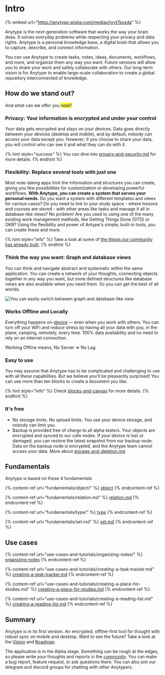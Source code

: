 # Intro

{% embed url="https://anytype.wistia.com/medias/tyvt7eszda" %}

Anytype is the next-generation software that works the way your brain does. It solves everyday problems while respecting your privacy and data rights. Anytype is a personal knowledge base, a digital brain that allows you to capture, describe, and connect information.

You can use Anytype to create tasks, notes, ideas, documents, workflows, and more, and organize them any way you want. Future versions will allow you to share your work and safely collaborate with others. Our long-term vision is for Anytype to enable large-scale collaboration to create a global repository interconnected of knowledge.

## How do we stand out?

And what can we offer you <mark style="background-color:blue;"><mark style="color:blue;">n<mark style="color:blue;"></mark><mark style="background-color:purple;"><mark style="background-color:blue;"><mark style="color:blue;">o<mark style="color:blue;"><mark style="background-color:blue;"></mark><mark style="background-color:green;"><mark style="background-color:purple;"><mark style="background-color:blue;"><mark style="color:blue;">w?<mark style="color:blue;"><mark style="background-color:blue;"><mark style="background-color:purple;"></mark>

### Privacy: Your information is encrypted and under your control

Your data gets encrypted and stays on your devices. Data goes directly between your devices (desktop and mobile), and by default, nobody can access your data except you. However, if you choose to share your data, you will control who can see it and what they can do with it.

{% hint style="success" %}
You can dive into [privacy-and-security.md](features/privacy-and-security.md "mention") for more details.
{% endhint %}

### Flexibility: Replace several tools with just one

Most note-taking apps limit the information and structures you can create, giving you few possibilities for customization or developing powerful workflows. **With Anytype, you can create a system that serves your personal needs.** Do you want a system with different templates and views for various cases? Do you need to link to your study space - where lessons and courses are stored - with other areas like tasks and manage it all in database-like views? No problem! Are you used to using one of the many existing work management methods, like Getting Things Done (GTD) or OKR? Using the flexibility and power of Antype's simple, built-in tools, you can create these and more.

{% hint style="info" %}
Take a look at some of [the things our community has already built](https://community.anytype.io/c/general-discussion/showcase/13).
{% endhint %}

### Think the way you want: Graph and database views

You can think and navigate abstract and systematic within the same application. You can create a network of your thoughts, connecting objects together in any way you want, but more defined structures like database views are also available when you need them. So you can get the best of all worlds.

![You can easily switch between graph and database-like view](<.gitbook/assets/test (1) (1).gif>)

### Works Offline and Locally

Everything happens on-[device](https://ipfs.io/ipfs/QmR7GSQM93Cx5eAg6a6yRzNde1FQv7uL6X1o4k7zrJa3LX/ipfs.draft3.pdf) — even when you work with others. You can turn off your WiFi and reduce stress by having all your data with you, in the plane, camping, remotely, every time. 100% data availability and no need to rely on an internet connection.

Working Offline means, No Server => No Lag.

### Easy to use

You may assume that Anytype has to be complicated and challenging to use with all these capabilities. But we believe you'll be pleasantly surprised! You can use more than ten blocks to create a document you like.

{% hint style="info" %}
Check [blocks-and-canvas](fundamentals/object/blocks-and-canvas/ "mention") for more details.
{% endhint %}

### It's free

* No storage limits. No upload limits. You use your device storage, and nobody can limit you.
* Backup is provided free of charge to all alpha testers. Your objects are encrypted and synced to our cafe nodes. If your device is lost or damaged, you can restore the latest snapshot from our backup node. Data on the backup node is encrypted, and the Anytype team cannot access your data. More about [storage-and-deletion.md](features/storage-and-deletion.md "mention").

#### &#x20;<a href="#start" id="start"></a>

## Fundamentals

Anytype is based on these 4 fundamentals

{% content-ref url="fundamentals/object/" %}
[object](fundamentals/object/)
{% endcontent-ref %}

{% content-ref url="fundamentals/relation.md" %}
[relation.md](fundamentals/relation.md)
{% endcontent-ref %}

{% content-ref url="fundamentals/type/" %}
[type](fundamentals/type/)
{% endcontent-ref %}

{% content-ref url="fundamentals/set.md" %}
[set.md](fundamentals/set.md)
{% endcontent-ref %}

## Use cases

{% content-ref url="use-cases-and-tutorials/organizing-notes/" %}
[organizing-notes](use-cases-and-tutorials/organizing-notes/)
{% endcontent-ref %}

{% content-ref url="use-cases-and-tutorials/creating-a-task-tracker.md" %}
[creating-a-task-tracker.md](use-cases-and-tutorials/creating-a-task-tracker.md)
{% endcontent-ref %}

{% content-ref url="use-cases-and-tutorials/creating-a-place-for-studies.md" %}
[creating-a-place-for-studies.md](use-cases-and-tutorials/creating-a-place-for-studies.md)
{% endcontent-ref %}

{% content-ref url="use-cases-and-tutorials/creating-a-reading-list.md" %}
[creating-a-reading-list.md](use-cases-and-tutorials/creating-a-reading-list.md)
{% endcontent-ref %}

## Summary

Anytype is in its first version. An encrypted, offline-first tool for thought with robust sync on mobile and desktop. Want to see the future? Take a look at the [Vision](https://vision.anytype.io) and [Roadmap](https://community.anytype.io/t/roadmap-18-apr-2022).

The application is in the Alpha stage. Something can be rough at the edges, so please write your thoughts and reports in the [community](https://community.anytype.io). You can make a bug report, feature request, or ask questions there. You can also join our telegram and discord groups for chatting with other Anytypers.
